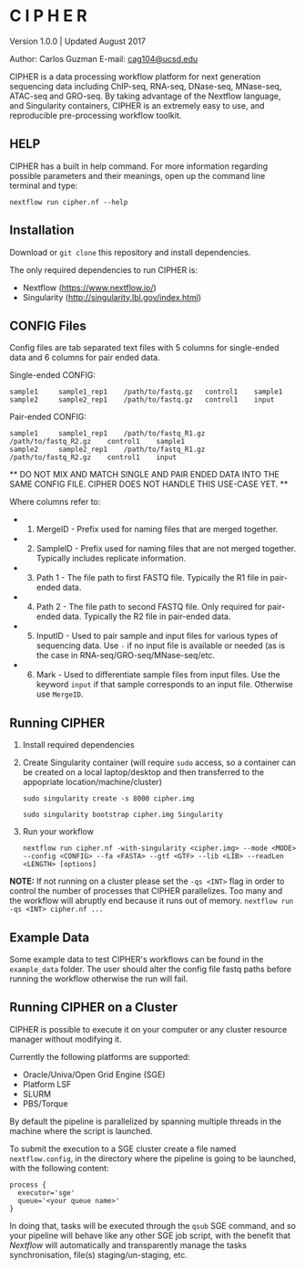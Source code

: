 # C I P H E R
Version 1.0.0 | Updated August 2017

Author: Carlos Guzman
E-mail: cag104@ucsd.edu

CIPHER is a data processing workflow platform for next generation sequencing data including ChIP-seq, RNA-seq, DNase-seq, MNase-seq, ATAC-seq and GRO-seq. By taking advantage of the Nextflow language, and Singularity containers, CIPHER is an extremely easy to use, and reproducible pre-processing workflow toolkit.

## HELP

CIPHER has a built in help command. For more information regarding possible parameters and their meanings, open up the command line terminal and type:

```
nextflow run cipher.nf --help
```

## Installation

Download or `git clone` this repository and install dependencies.

The only required dependencies to run CIPHER is:

  + Nextflow (https://www.nextflow.io/)
  + Singularity (http://singularity.lbl.gov/index.html)

## CONFIG Files

Config files are tab separated text files with 5 columns for single-ended data and 6 columns for pair ended data.

Single-ended CONFIG:

```
sample1		sample1_rep1	/path/to/fastq.gz 	control1	sample1
sample2		sample2_rep1	/path/to/fastq.gz 	control1	input
```

Pair-ended CONFIG:

```
sample1		sample1_rep1	/path/to/fastq_R1.gz 	/path/to/fastq_R2.gz	control1	sample1
sample2		sample2_rep1	/path/to/fastq_R1.gz  	/path/to/fastq_R2.gz	control1	input
```

** DO NOT MIX AND MATCH SINGLE AND PAIR ENDED DATA INTO THE SAME CONFIG FILE. CIPHER DOES NOT HANDLE THIS USE-CASE YET. **

Where columns refer to:

* 1. MergeID - Prefix used for naming files that are merged together.
* 2. SampleID - Prefix used for naming files that are not merged together. Typically includes replicate information.
* 3. Path 1 - The file path to first FASTQ file. Typically the R1 file in pair-ended data.
* 4. Path 2 - The file path to second FASTQ file. Only required for pair-ended data. Typically the R2 file in pair-ended data.
* 5. InputID - Used to pair sample and input files for various types of sequencing data. Use `-` if no input file is available or needed (as is the case in RNA-seq/GRO-seq/MNase-seq/etc.
* 6. Mark - Used to differentiate sample files from input files. Use the keyword `input` if that sample corresponds to an input file. Otherwise use `MergeID`.

## Running CIPHER

1) Install required dependencies

2) Create Singularity container (will require `sudo` access, so a container can be created on a local laptop/desktop and then transferred to the appopriate location/machine/cluster)

	```
	sudo singularity create -s 8000 cipher.img
	```

	```
	sudo singularity bootstrap cipher.img Singularity
	```

3) Run your workflow

	```
	nextflow run cipher.nf -with-singularity <cipher.img> --mode <MODE> --config <CONFIG> --fa <FASTA> --gtf <GTF> --lib <LIB> --readLen <LENGTH> [options]
	```

**NOTE:** If not running on a cluster please set the `-qs <INT>` flag in order to control the number of processes that CIPHER parallelizes. Too many and the workflow will abruptly end because it runs out of memory. `nextflow run -qs <INT> cipher.nf ...`

## Example Data

Some example data to test CIPHER's workflows can be found in the `example_data` folder. The user should alter the config file fastq paths before running the workflow otherwise the run will fail.

## Running CIPHER on a Cluster

CIPHER is possible to execute it on your computer or any cluster resource
manager without modifying it.

Currently the following platforms are supported:

  + Oracle/Univa/Open Grid Engine (SGE)
  + Platform LSF
  + SLURM
  + PBS/Torque


By default the pipeline is parallelized by spanning multiple threads in the machine where the script is launched.

To submit the execution to a SGE cluster create a file named `nextflow.config`, in the directory
where the pipeline is going to be launched, with the following content:

    process {
      executor='sge'
      queue='<your queue name>'
    }

In doing that, tasks will be executed through the `qsub` SGE command, and so your pipeline will behave like any
other SGE job script, with the benefit that *Nextflow* will automatically and transparently manage the tasks
synchronisation, file(s) staging/un-staging, etc.

